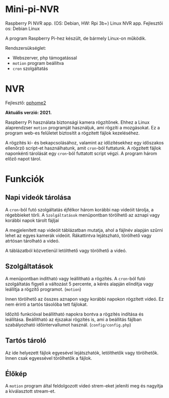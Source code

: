 # Mini-pi-NVR

Raspberry Pi NVR app. (OS: Debian, HW: Rpi 3b+)
Linux NVR app.
Fejlesztői os: Debian Linux

A program Raspberry Pi-hez készült, de bármely Linux-on működik.

Rendszersükséglet:
- Webszerver, php támogatással
- `motion` program beállítva
- `cron` szolgáltatás

# NVR

Fejlesztő: [pphome2](https:/github.com/pphome2)

**Aktuális verzió: 2021.**

Raspberry Pi használata biztonsági kamera rögzítőnek. Ehhez a Linux alaprendzser
`motion` programját használjuk, ami rögzíti a mozgásokat. Ez a program web-es felületet
biztosítít a rögzített fájlok kezeléséhez.

A rögzítés ki- és bekapcsolásához, valamint az időzítésekhez egy időszakos ellenőrző 
script-et használhatunk, amit `cron`-ból futtatunk. A rögzített fájlok naponkénti 
tárolását egy `cron`-ból futtatott script végzi. A program három előző napot tárol.

# Funkciók

## Napi videók tárolása

A `cron`-ból futó szolgáltatás éjfélkor három korábbi nap videóit tárolja, a régebbieket törli.
A `Szolgáltatások` menüpontban törölhető az aznapi vagy korábbi napok tárolt fájljai

A megjelenített nap videóit táblázatban mutatja, ahol a fájlnév alapján szűrni lehet az egyes
kamerák videóit. Rákattintva lejátszható, törölhető vagy atrtósan tárolható a videó.

A táblázatból közvetlenül letölthető vagy törölhető a videó.

## Szolgáltatások

A menüpontban indítható vagy leállítható a rögzítés. A `cron`-ból futó szolgáltatás figyeli a 
változást 5 percente, a kérés alapján elindítja vagy leállítja a rögzítő programot. (`motion`)

Innen törölhető az összes aznapon vagy korábbi napokon rögzített videó. Ez nem érinti a tartós
tásolóba tett fájlokat.

Időzítő funkcióval beállítható napokra bontva a rögzítés indítása és leállítása. Beállítható
az éjszakai rögzítés is, ami a beállítás fájlban szabályozható időintervallumot használ.
(`config/config.php`)

## Tartós tároló

Az ide helyezett fájlok egyesével lejátszhatók, letölthetők vagy törölhetők. Innen csak
egyessével törölhetők a fájlok.

## Élőkép

A `motion` program által feldolgozott videó strem-eket jeleníti meg és nagyítja a kiválasztott
stream-et.
